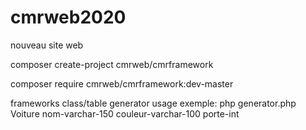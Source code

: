 # cmrweb2020
 nouveau site web
      
   composer create-project cmrweb/cmrframework
   
   composer require cmrweb/cmrframework:dev-master

 frameworks class/table generator usage 
 exemple:
    php generator.php Voiture nom-varchar-150 couleur-varchar-100 porte-int


